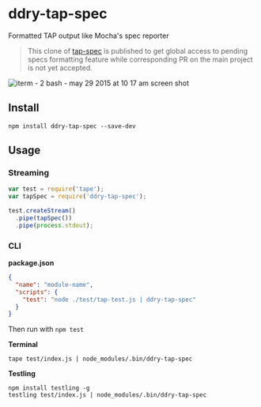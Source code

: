 # ddry-tap-spec

Formatted TAP output like Mocha's spec reporter

> This clone of [tap-spec](https://www.npmjs.com/package/tap-spec) is published to get global access to pending specs formatting feature while corresponding PR on the main project is not yet accepted.

![iterm - 2 bash - may 29 2015 at 10 17 am screen shot](https://cloud.githubusercontent.com/assets/974723/7888261/03366236-05ec-11e5-9f94-d9c2707526b7.png)

## Install

```
npm install ddry-tap-spec --save-dev
```

## Usage

### Streaming

```js
var test = require('tape');
var tapSpec = require('ddry-tap-spec');

test.createStream()
  .pipe(tapSpec())
  .pipe(process.stdout);
```

### CLI

**package.json**

```json
{
  "name": "module-name",
  "scripts": {
    "test": "node ./test/tap-test.js | ddry-tap-spec"
  }
}
```

Then run with `npm test`

**Terminal**

```
tape test/index.js | node_modules/.bin/ddry-tap-spec
```

**Testling**

```
npm install testling -g
testling test/index.js | node_modules/.bin/ddry-tap-spec
```
